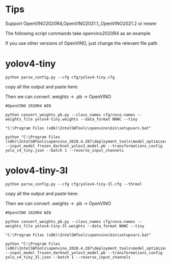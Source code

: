 # Tips

Support OpenVINO2020R4,OpenVINO2021.1,,OpenVINO2021.2 or newer

The following script commands take openvino2020R4 as an example

If you use other versions of OpenVINO, just change the relevant file path

# yolov4-tiny 

```
python parse_config.py --cfg cfg/yolov4-tiny.cfg
```

copy all the output and paste here:

Then we can convert .weights -> .pb -> OpenVINO



```
#OpenVINO 2020R4 WIN

python convert_weights_pb.py --class_names cfg/coco.names --weights_file yolov4-tiny.weights --data_format NHWC --tiny

"C:\Program Files (x86)\IntelSWTools\openvino\bin\setupvars.bat"

python "C:\Program Files (x86)\IntelSWTools\openvino_2020.4.287\deployment_tools\model_optimizer\mo.py" --input_model frozen_darknet_yolov3_model.pb --transformations_config yolo_v4_tiny.json --batch 1 --reverse_input_channels
```



# yolov4-tiny-3l

```
python parse_config.py --cfg cfg/yolov4-tiny-3l.cfg --threel
```

copy all the output and paste here:

Then we can convert .weights -> .pb -> OpenVINO

```
#OpenVINO 2020R4 WIN 

python convert_weights_pb.py --class_names cfg/coco.names --weights_file yolov4-tiny-3l.weights --data_format NHWC --tiny

"C:\Program Files (x86)\IntelSWTools\openvino\bin\setupvars.bat"

python "C:\Program Files (x86)\IntelSWTools\openvino_2020.4.287\deployment_tools\model_optimizer\mo.py" --input_model frozen_darknet_yolov3_model.pb --transformations_config yolo_v4_tiny_3l.json --batch 1 --reverse_input_channels
```

